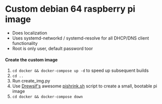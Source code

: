 # Custom debian 64 raspberry pi image
- Does localization
- Uses systemd-networkd / systemd-resolve for all DHCP/DNS client functionality
- Root is only user, default password toor


#### Create the custom image
1. `cd docker && docker-compose up -d` to speed up subsequent builds
2. `cd ..`
3. Run create_img.py
4. Use [Drewsif's](https://github.com/Drewsif) awesome [pishrink.sh](https://github.com/Drewsif/PiShrink) script to create a small, bootable pi image
5. `cd docker && docker-compose down`
